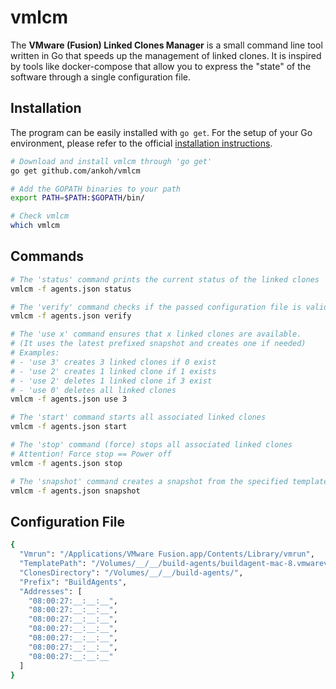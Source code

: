 # vmlcm

The **VMware (Fusion) Linked Clones Manager** is a small command line tool written in Go that speeds up the management of linked clones. It is inspired by tools like docker-compose that allow you to express the "state" of the software through a single configuration file.

## Installation

The program can be easily installed with ```go get```. For the setup of your Go environment, please refer to the official [installation instructions](https://golang.org/doc/install).

```bash
# Download and install vmlcm through 'go get'
go get github.com/ankoh/vmlcm

# Add the GOPATH binaries to your path
export PATH=$PATH:$GOPATH/bin/

# Check vmlcm
which vmlcm
```

## Commands

```bash
# The 'status' command prints the current status of the linked clones
vmlcm -f agents.json status

# The 'verify' command checks if the passed configuration file is valid
vmlcm -f agents.json verify

# The 'use x' command ensures that x linked clones are available.
# (It uses the latest prefixed snapshot and creates one if needed)
# Examples:
# - 'use 3' creates 3 linked clones if 0 exist
# - 'use 2' creates 1 linked clone if 1 exists
# - 'use 2' deletes 1 linked clone if 3 exist
# - 'use 0' deletes all linked clones
vmlcm -f agents.json use 3

# The 'start' command starts all associated linked clones
vmlcm -f agents.json start

# The 'stop' command (force) stops all associated linked clones
# Attention! Force stop == Power off
vmlcm -f agents.json stop

# The 'snapshot' command creates a snapshot from the specified template
vmlcm -f agents.json snapshot

```

## Configuration File

```bash
{
  "Vmrun": "/Applications/VMware Fusion.app/Contents/Library/vmrun",
  "TemplatePath": "/Volumes/__/__/build-agents/buildagent-mac-8.vmwarevm/buildagent-mac-8.vmx",
  "ClonesDirectory": "/Volumes/__/__/build-agents/",
  "Prefix": "BuildAgents",
  "Addresses": [
    "08:00:27:__:__:__",
    "08:00:27:__:__:__",
    "08:00:27:__:__:__",
    "08:00:27:__:__:__",
    "08:00:27:__:__:__",
    "08:00:27:__:__:__",
    "08:00:27:__:__:__"
  ]
}
```

